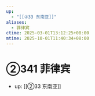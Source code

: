 ```yaml
---
up:
  - "[[②33 东南亚]]"
aliases:
  - 菲律宾
ctime: 2025-03-01T13:12:25+08:00
mtime: 2025-10-01T11:40:34+08:00
---
```


# ②341 菲律宾

- up: [[②33 东南亚]]

